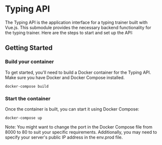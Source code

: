 
# Typing API

The Typing API is the application interface for a typing trainer built with Vue.js. This submodule provides the necessary backend functionality for the typing trainer. Here are the steps to start and set up the API:

## Getting Started

### Build your container

To get started, you'll need to build a Docker container for the Typing API. Make sure you have Docker and Docker Compose installed.

```
docker-compose build
```
### Start the container
Once the container is built, you can start it using Docker Compose:
```
docker-compose up
```
Note: You might want to change the port in the Docker Compose file from 8000 to 80 to suit your specific requirements. Additionally, you may need to specify your server's public IP address in the env.prod file.
